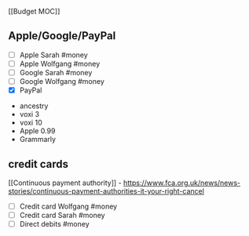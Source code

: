 [[Budget MOC]]

## Apple/Google/PayPal
- [ ] Apple Sarah #money
- [ ] Apple Wolfgang #money
- [ ] Google Sarah #money
- [ ] Google Wolfgang #money
- [x] PayPal
- ancestry
- voxi 3
- voxi 10
- Apple 0.99
- Grammarly 
## credit cards
[[Continuous payment authority]] - https://www.fca.org.uk/news/news-stories/continuous-payment-authorities-it-your-right-cancel
- [ ] Credit card Wolfgang #money
- [ ] Credit card Sarah #money
- [ ] Direct debits #money
